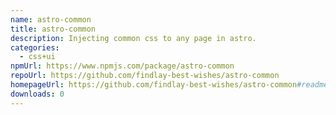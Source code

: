 ```yaml
---
name: astro-common
title: astro-common
description: Injecting common css to any page in astro.
categories:
  - css+ui
npmUrl: https://www.npmjs.com/package/astro-common
repoUrl: https://github.com/findlay-best-wishes/astro-common
homepageUrl: https://github.com/findlay-best-wishes/astro-common#readme
downloads: 0
---
```

